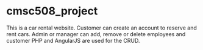 # cmsc508_project

This is a car rental website. Customer can create an account to reserve and rent cars. Admin or manager can add, remove or delete employees and customer
PHP and AngularJS are used for the CRUD.
